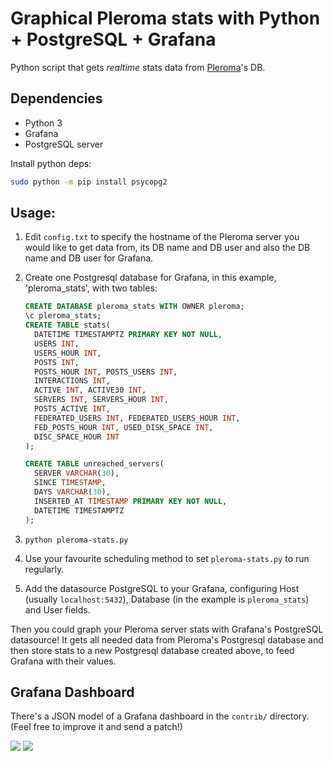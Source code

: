 # Graphical Pleroma stats with Python + PostgreSQL + Grafana

Python script that gets *realtime* stats data from [Pleroma](https://pleroma.social)'s DB.

## Dependencies

-   Python 3
-   Grafana
-   PostgreSQL server 

Install python deps:

```bash
sudo python -m pip install psycopg2
```

## Usage:

1. Edit `config.txt` to specify the hostname of the Pleroma server you would like to get data from, its DB 
   name and DB user and also the DB name and DB user for Grafana.

2. Create one Postgresql database for Grafana, in this example, 'pleroma_stats', with two tables:

    ```sql
    CREATE DATABASE pleroma_stats WITH OWNER pleroma;
    \c pleroma_stats;
    CREATE TABLE stats(
      DATETIME TIMESTAMPTZ PRIMARY KEY NOT NULL,
      USERS INT,
      USERS_HOUR INT,
      POSTS INT,
      POSTS_HOUR INT, POSTS_USERS INT,
      INTERACTIONS INT,
      ACTIVE INT, ACTIVE30 INT,
      SERVERS INT, SERVERS_HOUR INT,
      POSTS_ACTIVE INT,
      FEDERATED_USERS INT, FEDERATED_USERS_HOUR INT,
      FED_POSTS_HOUR INT, USED_DISK_SPACE INT,
      DISC_SPACE_HOUR INT
    );
    
    CREATE TABLE unreached_servers(
      SERVER VARCHAR(30),
      SINCE TIMESTAMP,
      DAYS VARCHAR(30),
      INSERTED_AT TIMESTAMP PRIMARY KEY NOT NULL,
      DATETIME TIMESTAMPTZ
    );
    ```

3. `python pleroma-stats.py`
4. Use your favourite scheduling method to set `pleroma-stats.py` to run regularly.
5. Add the datasource PostgreSQL to your Grafana, configuring Host (usually `localhost:5432`), Database (in the example is `pleroma_stats`) and User fields. 

Then you could graph your Pleroma server stats with Grafana's PostgreSQL datasource!
It gets all needed data from Pleroma's Postgresql database and then store stats to a new Postgresql database created above, to feed Grafana with their values.

## Grafana Dashboard

There's a JSON model of a Grafana dashboard in the `contrib/` directory.
(Feel free to improve it and send a patch!)

![](https://drop.jrgnsn.net/UCX5.png)
![](https://drop.jrgnsn.net/tYk5.png)
